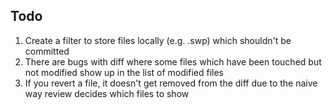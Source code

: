 ## Todo

1. Create a filter to store files locally (e.g. .swp) which shouldn't be committed
2. There are bugs with diff where some files which have been touched but not modified
   show up in the list of modified files
3. If you revert a file, it doesn't get removed from the diff due to the naive way
   review decides which files to show
